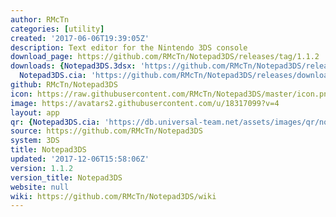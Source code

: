 ```yaml
---
author: RMcTn
categories: [utility]
created: '2017-06-06T19:39:05Z'
description: Text editor for the Nintendo 3DS console
download_page: https://github.com/RMcTn/Notepad3DS/releases/tag/1.1.2
downloads: {Notepad3DS.3dsx: 'https://github.com/RMcTn/Notepad3DS/releases/download/1.1.2/Notepad3DS.3dsx',
  Notepad3DS.cia: 'https://github.com/RMcTn/Notepad3DS/releases/download/1.1.2/Notepad3DS.cia'}
github: RMcTn/Notepad3DS
icon: https://raw.githubusercontent.com/RMcTn/Notepad3DS/master/icon.png
image: https://avatars2.githubusercontent.com/u/18317099?v=4
layout: app
qr: {Notepad3DS.cia: 'https://db.universal-team.net/assets/images/qr/notepad3ds.cia.png'}
source: https://github.com/RMcTn/Notepad3DS
system: 3DS
title: Notepad3DS
updated: '2017-12-06T15:58:06Z'
version: 1.1.2
version_title: Notepad3DS
website: null
wiki: https://github.com/RMcTn/Notepad3DS/wiki
---
```


